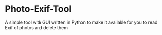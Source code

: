 # Photo-Exif-Tool
A simple tool with GUI written in Python to make it available for you to read Exif of photos and delete them
